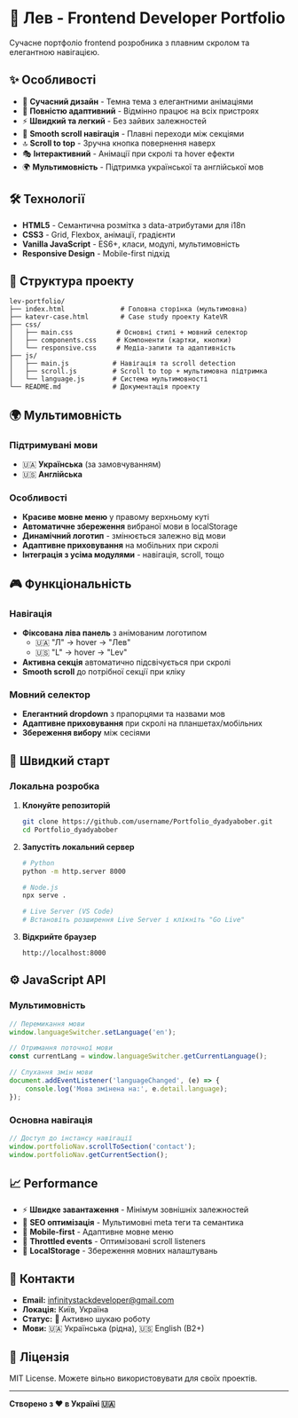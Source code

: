 # 🚀 Лев - Frontend Developer Portfolio

Сучасне портфоліо frontend розробника з плавним скролом та елегантною навігацією.

## ✨ Особливості

- 🎨 **Сучасний дизайн** - Темна тема з елегантними анімаціями
- 📱 **Повністю адаптивний** - Відмінно працює на всіх пристроях
- ⚡ **Швидкий та легкий** - Без зайвих залежностей
- 🎯 **Smooth scroll навігація** - Плавні переходи між секціями
- 🔝 **Scroll to top** - Зручна кнопка повернення наверх
- 🎭 **Інтерактивний** - Анімації при скролі та hover ефекти
- 🌍 **Мультимовність** - Підтримка української та англійської мов

## 🛠 Технології

- **HTML5** - Семантична розмітка з data-атрибутами для i18n
- **CSS3** - Grid, Flexbox, анімації, градієнти  
- **Vanilla JavaScript** - ES6+, класи, модулі, мультимовність
- **Responsive Design** - Mobile-first підхід

## 📂 Структура проекту

```
lev-portfolio/
├── index.html              # Головна сторінка (мультимовна)
├── katevr-case.html        # Case study проекту KateVR
├── css/
│   ├── main.css           # Основні стилі + мовний селектор
│   ├── components.css     # Компоненти (картки, кнопки)
│   └── responsive.css     # Медіа-запити та адаптивність
├── js/
│   ├── main.js           # Навігація та scroll detection
│   ├── scroll.js         # Scroll to top + мультимовна підтримка
│   └── language.js       # Система мультимовності
└── README.md             # Документація проекту
```

## 🌍 Мультимовність

### Підтримувані мови
- 🇺🇦 **Українська** (за замовчуванням)
- 🇺🇸 **Англійська**

### Особливості
- **Красиве мовне меню** у правому верхньому куті
- **Автоматичне збереження** вибраної мови в localStorage
- **Динамічний логотип** - змінюється залежно від мови
- **Адаптивне приховування** на мобільних при скролі
- **Інтеграція з усіма модулями** - навігація, scroll, тощо

## 🎮 Функціональність

### Навігація
- **Фіксована ліва панель** з анімованим логотипом
  - 🇺🇦 "Л" → hover → "Лев"
  - 🇺🇸 "L" → hover → "Lev"
- **Активна секція** автоматично підсвічується при скролі
- **Smooth scroll** до потрібної секції при кліку

### Мовний селектор
- **Елегантний dropdown** з прапорцями та назвами мов
- **Адаптивне приховування** при скролі на планшетах/мобільних
- **Збереження вибору** між сесіями

## 🚀 Швидкий старт

### Локальна розробка

1. **Клонуйте репозиторій**
   ```bash
   git clone https://github.com/username/Portfolio_dyadyabober.git
   cd Portfolio_dyadyabober
   ```

2. **Запустіть локальний сервер**
   ```bash
   # Python
   python -m http.server 8000
   
   # Node.js
   npx serve .
   
   # Live Server (VS Code)
   # Встановіть розширення Live Server і клікніть "Go Live"
   ```

3. **Відкрийте браузер**
   ```
   http://localhost:8000
   ```

## ⚙️ JavaScript API

### Мультимовність
```javascript
// Перемикання мови
window.languageSwitcher.setLanguage('en');

// Отримання поточної мови
const currentLang = window.languageSwitcher.getCurrentLanguage();

// Слухання змін мови
document.addEventListener('languageChanged', (e) => {
    console.log('Мова змінена на:', e.detail.language);
});
```

### Основна навігація
```javascript
// Доступ до інстансу навігації
window.portfolioNav.scrollToSection('contact');
window.portfolioNav.getCurrentSection();
```

## 📈 Performance

- ⚡ **Швидке завантаження** - Мінімум зовнішніх залежностей
- 🎯 **SEO оптимізація** - Мультимовні meta теги та семантика
- 📱 **Mobile-first** - Адаптивне мовне меню
- 🔧 **Throttled events** - Оптимізовані scroll listeners
- 💾 **LocalStorage** - Збереження мовних налаштувань

## 🤝 Контакти

- **Email:** infinitystackdeveloper@gmail.com
- **Локація:** Київ, Україна
- **Статус:** 🚀 Активно шукаю роботу
- **Мови:** 🇺🇦 Українська (рідна), 🇺🇸 English (B2+)

## 📄 Ліцензія

MIT License. Можете вільно використовувати для своїх проектів.

---

**Створено з ❤️ в Україні 🇺🇦**